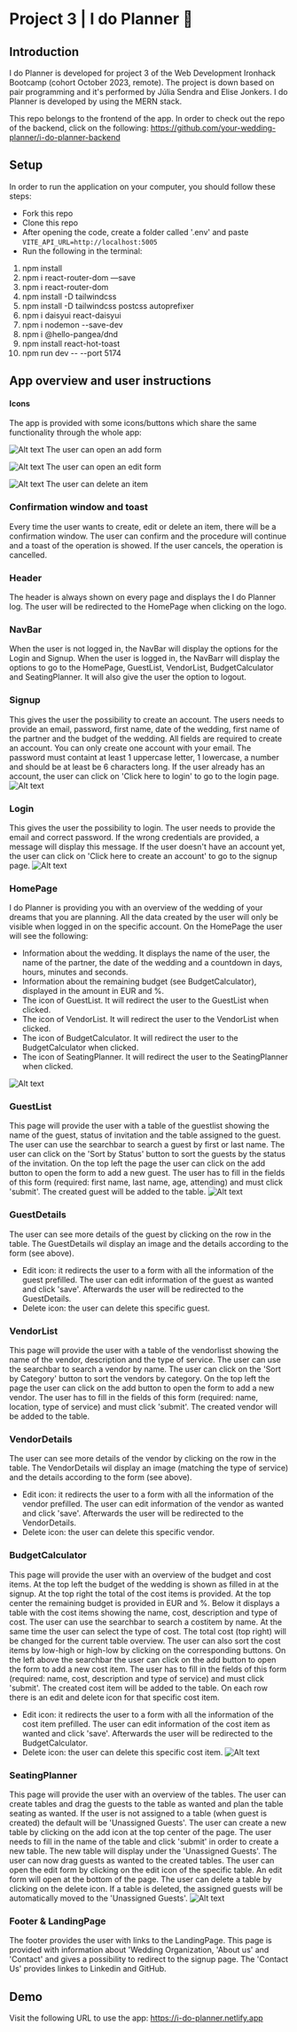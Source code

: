 # Project 3 | I do Planner :cherry_blossom:

## Introduction
I do Planner is developed for project 3 of the Web Development Ironhack Bootcamp (cohort October 2023, remote). The project is down based on pair programming and it's performed by Júlia Sendra and Elise Jonkers. I do Planner is developed by using the MERN stack. 

This repo belongs to the frontend of the app. In order to check out the repo of the backend, click on the following: https://github.com/your-wedding-planner/i-do-planner-backend

## Setup
In order to run the application on your computer, you should follow these steps:
- Fork this repo
- Clone this repo
- After opening the code, create a folder called '.env' and paste `VITE_API_URL=http://localhost:5005`
- Run the following in the terminal:
1. npm install
2. npm i react-router-dom —save
3. npm i react-router-dom
4. npm install -D tailwindcss
5. npm install -D tailwindcss postcss autoprefixer
6. npm i daisyui react-daisyui
7. npm i nodemon --save-dev
8. npm i @hello-pangea/dnd
9. npm install react-hot-toast
10. npm run dev -- --port 5174

## App overview and user instructions
#### Icons
The app is provided with some icons/buttons which share the same functionality through the whole app:

![Alt text](image.png) The user can open an add form

![Alt text](image-1.png) The user can open an edit form

![Alt text](image-2.png) The user can delete an item

### Confirmation window and toast
Every time the user wants to create, edit or delete an item, there will be a confirmation window. The user can confirm and the procedure will continue and a toast of the operation is showed. If the user cancels, the operation is cancelled. 

### Header 
The header is always shown on every page and displays the I do Planner log. The user will be redirected to the HomePage when clicking on the logo.

### NavBar
When the user is not logged in, the NavBar will display the options for the Login and Signup. When the user is logged in, the NavBarr will display the options to go to the HomePage, GuestList, VendorList, BudgetCalculator and SeatingPlanner. It will also give the user the option to logout.

### Signup
This gives the user the possibility to create an account. The users needs to provide an email, password, first name, date of the wedding, first name of the partner and the budget of the wedding. All fields are required to create an account. You can only create one account with your email. The password must containt at least 1 uppercase letter, 1 lowercase, a number and should be at least be 6 characters long. If the user already has an account, the user can click on 'Click here to login' to go to the login page.
![Alt text](image-6.png)

### Login
This gives the user the possibility to login. The user needs to provide the email and correct password. If the wrong credentials are provided, a message will display this message. If the user doesn't have an account yet, the user can click on 'Click here to create an account' to go to the signup page.
![Alt text](image-5.png)

### HomePage
I do Planner is providing you with an overview of the wedding of your dreams that you are planning. All the data created by the user will only be visible when logged in on the specific account. On the HomePage the user will see the following:
- Information about the wedding. It displays the name of the user, the name of the partner, the date of the wedding and a countdown in days, hours, minutes and seconds.
- Information about the remaining budget (see BudgetCalculator), displayed in the amount in EUR and %.
- The icon of GuestList. It will redirect the user to the GuestList when clicked.
- The icon of VendorList. It will redirect the user to the VendorList when clicked.
- The icon of BudgetCalculator. It will redirect the user to the BudgetCalculator when clicked.
- The icon of SeatingPlanner. It will redirect the user to the SeatingPlanner when clicked.

![Alt text](image-4.png)

### GuestList
This page will provide the user with a table of the guestlist showing the name of the guest, status of invitation and the table assigned to the guest. The user can use the searchbar to search a guest by first or last name. The user can click on the 'Sort by Status' button to sort the guests by the status of the invitation. On the top left the page the user can click on the add button to open the form to add a new guest. The user has to fill in the fields of this form (required: first name, last name, age, attending) and must click 'submit'. The created guest will be added to the table. 
![Alt text](image-7.png)

### GuestDetails
The user can see more details of the guest by clicking on the row in the table. The GuestDetails wil display an image and the details according to the form (see above). 
- Edit icon: it redirects the user to a form with all the information of the guest prefilled. The user can edit information of the guest as wanted and click 'save'. Afterwards the user will be redirected to the GuestDetails.
- Delete icon: the user can delete this specific guest. 

### VendorList 
This page will provide the user with a table of the vendorlisst showing the name of the vendor, description and the type of service. The user can use the searchbar to search a vendor by name. The user can click on the 'Sort by Category' button to sort the vendors by category. On the top left the page the user can click on the add button to open the form to add a new vendor. The user has to fill in the fields of this form (required: name, location, type of service) and must click 'submit'. The created vendor will be added to the table. 

### VendorDetails
The user can see more details of the vendor by clicking on the row in the table. The VendorDetails wil display an image (matching the type of service) and the details according to the form (see above). 
- Edit icon: it redirects the user to a form with all the information of the vendor prefilled. The user can edit information of the vendor as wanted and click 'save'. Afterwards the user will be redirected to the VendorDetails.
- Delete icon: the user can delete this specific vendor. 

### BudgetCalculator
This page will provide the user with an overview of the budget and cost items. At the top left the budget of the wedding is shown as filled in at the signup. At the top right the total of the cost items is provided. At the top center the remaining budget is provided in EUR and %. Below it displays a table with the cost items showing the name, cost, description and type of cost. The user can use the searchbar to search a costitem by name. At the same time the user can select the type of cost. The total cost (top right) will be changed for the current table overview. The user can also sort the cost items by low-high or high-low by clicking on the corresponding buttons. On the left above the searchbar the user can click on the add button to open the form to add a new cost item. The user has to fill in the fields of this form (required: name, cost, description and type of service) and must click 'submit'. The created cost item will be added to the table. On each row there is an edit and delete icon for that specific cost item.
- Edit icon: it redirects the user to a form with all the information of the cost item prefilled. The user can edit information of the cost item as wanted and click 'save'. Afterwards the user will be redirected to the BudgetCalculator.
- Delete icon: the user can delete this specific cost item. 
![Alt text](image-8.png)

### SeatingPlanner
This page will provide the user with an overview of the tables. The user can create tables and drag the guests to the table as wanted and plan the table seating as wanted. If the user is not assigned to a table (when guest is created) the default will be 'Unassigned Guests'. The user can create a new table by clicking on the add icon at the top center of the page. The user needs to fill in the name of the table and click 'submit' in order to create a new table. The new table will display under the 'Unassigned Guests'. The user can now drag guests as wanted to the created tables. The user can open the edit form by clicking on the edit icon of the specific table. An edit form will open at the bottom of the page. The user can delete a table by clicking on the delete icon. If a table is deleted, the assigned guests will be automatically moved to the 'Unassigned Guests'. 
![Alt text](image-9.png)

### Footer & LandingPage
The footer provides the user with links to the LandingPage. This page is provided with information about 'Wedding Organization, 'About us' and 'Contact' and gives a possibility to redirect to the signup page. The 'Contact Us' provides linkes to Linkedin and GitHub. 

## Demo
Visit the following URL to use the app: https://i-do-planner.netlify.app









